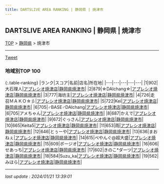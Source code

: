 ```yaml
---
title: DARTSLIVE AREA RANKING | 静岡県 | 焼津市
---
```

## DARTSLIVE AREA RANKING | 静岡県 | 焼津市

[TOP](/darts/rank/) > [静岡県](/darts/rank/静岡県/) > 焼津市

___

<a href="https://twitter.com/share?ref_src=twsrc%5Etfw" data-text="DARTSLIVE AREA RANKING | 静岡県焼津市" class="twitter-share-button" data-via="DARTSLIVE" data-hashtags="DARTSLIVE" data-related="DARTSLIVE" data-show-count="false">Tweet</a>

### 地域別TOP 100

{:.table-ranking}
|ランク|スコア|名前|店名|所在地|
|---|---|---|---|---|
|1|902|大石理人|<a href="https://search.dartslive.com/jp/shop/56385fb0abfd86eb774c926eb736cb5a">アプレシオ焼津店</a>|<a href="/darts/rank/静岡県/焼津市">静岡県焼津市</a>|
|2|879|☆DAIchang☆|<a href="https://search.dartslive.com/jp/shop/56385fb0abfd86eb774c926eb736cb5a">アプレシオ焼津店</a>|<a href="/darts/rank/静岡県/焼津市">静岡県焼津市</a>|
|3|777|海坊主|<a href="https://search.dartslive.com/jp/shop/56385fb0abfd86eb774c926eb736cb5a">アプレシオ焼津店</a>|<a href="/darts/rank/静岡県/焼津市">静岡県焼津市</a>|
|4|726|走召ＭＡＫＯ☆彡|<a href="https://search.dartslive.com/jp/shop/56385fb0abfd86eb774c926eb736cb5a">アプレシオ焼津店</a>|<a href="/darts/rank/静岡県/焼津市">静岡県焼津市</a>|
|5|722|Kei|<a href="https://search.dartslive.com/jp/shop/56385fb0abfd86eb774c926eb736cb5a">アプレシオ焼津店</a>|<a href="/darts/rank/静岡県/焼津市">静岡県焼津市</a>|
|6|705|♂BASE♂DAIchang|<a href="https://search.dartslive.com/jp/shop/56385fb0abfd86eb774c926eb736cb5a">アプレシオ焼津店</a>|<a href="/darts/rank/静岡県/焼津市">静岡県焼津市</a>|
|6|705|アメちゃん|<a href="https://search.dartslive.com/jp/shop/56385fb0abfd86eb774c926eb736cb5a">アプレシオ焼津店</a>|<a href="/darts/rank/静岡県/焼津市">静岡県焼津市</a>|
|8|687|かえで|<a href="https://search.dartslive.com/jp/shop/56385fb0abfd86eb774c926eb736cb5a">アプレシオ焼津店</a>|<a href="/darts/rank/静岡県/焼津市">静岡県焼津市</a>|
|9|672|ぐっさん|<a href="https://search.dartslive.com/jp/shop/56385fb0abfd86eb774c926eb736cb5a">アプレシオ焼津店</a>|<a href="/darts/rank/静岡県/焼津市">静岡県焼津市</a>|
|10|665|Keita5|<a href="https://search.dartslive.com/jp/shop/56385fb0abfd86eb774c926eb736cb5a">アプレシオ焼津店</a>|<a href="/darts/rank/静岡県/焼津市">静岡県焼津市</a>|
|11|653|雨|<a href="https://search.dartslive.com/jp/shop/56385fb0abfd86eb774c926eb736cb5a">アプレシオ焼津店</a>|<a href="/darts/rank/静岡県/焼津市">静岡県焼津市</a>|
|12|646|とぅーや|<a href="https://search.dartslive.com/jp/shop/56385fb0abfd86eb774c926eb736cb5a">アプレシオ焼津店</a>|<a href="/darts/rank/静岡県/焼津市">静岡県焼津市</a>|
|13|636|まおねぇ|<a href="https://search.dartslive.com/jp/shop/56385fb0abfd86eb774c926eb736cb5a">アプレシオ焼津店</a>|<a href="/darts/rank/静岡県/焼津市">静岡県焼津市</a>|
|14|615|ぺやんぐ@超大盛|<a href="https://search.dartslive.com/jp/shop/56385fb0abfd86eb774c926eb736cb5a">アプレシオ焼津店</a>|<a href="/darts/rank/静岡県/焼津市">静岡県焼津市</a>|
|15|609|ボージオ|<a href="https://search.dartslive.com/jp/shop/56385fb0abfd86eb774c926eb736cb5a">アプレシオ焼津店</a>|<a href="/darts/rank/静岡県/焼津市">静岡県焼津市</a>|
|16|606|せあっち|<a href="https://search.dartslive.com/jp/shop/56385fb0abfd86eb774c926eb736cb5a">アプレシオ焼津店</a>|<a href="/darts/rank/静岡県/焼津市">静岡県焼津市</a>|
|17|602|きのこ*ダーツ|<a href="https://search.dartslive.com/jp/shop/56385fb0abfd86eb774c926eb736cb5a">アプレシオ焼津店</a>|<a href="/darts/rank/静岡県/焼津市">静岡県焼津市</a>|
|18|584|Suzu_ka|<a href="https://search.dartslive.com/jp/shop/56385fb0abfd86eb774c926eb736cb5a">アプレシオ焼津店</a>|<a href="/darts/rank/静岡県/焼津市">静岡県焼津市</a>|
|19|562|みほら|<a href="https://search.dartslive.com/jp/shop/56385fb0abfd86eb774c926eb736cb5a">アプレシオ焼津店</a>|<a href="/darts/rank/静岡県/焼津市">静岡県焼津市</a>|



___

_last update : 2024/01/21 13:39:01_


<script src="https://cdnjs.cloudflare.com/ajax/libs/jquery/3.6.1/jquery.min.js" integrity="sha512-aVKKRRi/Q/YV+4mjoKBsE4x3H+BkegoM/em46NNlCqNTmUYADjBbeNefNxYV7giUp0VxICtqdrbqU7iVaeZNXA==" crossorigin="anonymous" referrerpolicy="no-referrer"></script>
<script src="https://cdnjs.cloudflare.com/ajax/libs/jquery.tablesorter/2.31.3/js/jquery.tablesorter.min.js" integrity="sha512-qzgd5cYSZcosqpzpn7zF2ZId8f/8CHmFKZ8j7mU4OUXTNRd5g+ZHBPsgKEwoqxCtdQvExE5LprwwPAgoicguNg==" crossorigin="anonymous" referrerpolicy="no-referrer"></script>
<link rel="stylesheet" href="https://cdnjs.cloudflare.com/ajax/libs/jquery.tablesorter/2.31.3/css/theme.default.min.css" integrity="sha512-wghhOJkjQX0Lh3NSWvNKeZ0ZpNn+SPVXX1Qyc9OCaogADktxrBiBdKGDoqVUOyhStvMBmJQ8ZdMHiR3wuEq8+w==" crossorigin="anonymous" referrerpolicy="no-referrer" />
<script>
$(function() {
    $(".table-ranking").tablesorter({sortList:[[0, 0]]});
});
</script>

<script async src="https://platform.twitter.com/widgets.js" charset="utf-8"></script>